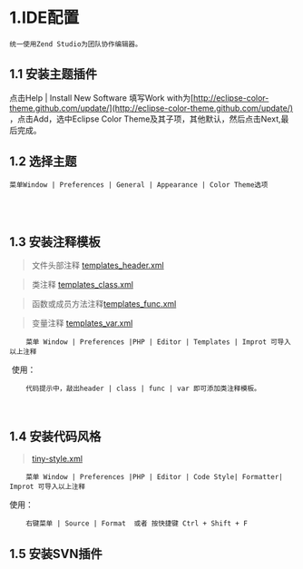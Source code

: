 1.IDE配置
====


    统一使用Zend Studio为团队协作编辑器。

1.1 安装主题插件
----
点击Help | Install New Software  填写Work with为[http://eclipse-color-theme.github.com/update/](http://eclipse-color-theme.github.com/update/) ，点击Add，选中Eclipse Color Theme及其子项，其他默认，然后点击Next,最后完成。

1.2 选择主题
---

    菜单Window | Preferences | General | Appearance | Color Theme选项

<br>
<br>

1.3 安装注释模板
----
> 文件头部注释 [templates_header.xml](https://github.com/tinycn/tinyphp/blob/master/docs/%E7%BC%96%E7%A0%81%E8%A7%84%E8%8C%83/zend/templates_header.xml)

> 类注释 [templates_class.xml](https://github.com/tinycn/tinyphp/blob/master/docs/%E7%BC%96%E7%A0%81%E8%A7%84%E8%8C%83/zend/templates_class.xml)

> 函数或成员方法注释[templates_func.xml](https://github.com/tinycn/tinyphp/blob/master/docs/%E7%BC%96%E7%A0%81%E8%A7%84%E8%8C%83/zend/templates_func.xml)

> 变量注释 [templates_var.xml](https://github.com/tinycn/tinyphp/blob/master/docs/%E7%BC%96%E7%A0%81%E8%A7%84%E8%8C%83/zend/templates_var.xml)

        菜单 Window | Preferences |PHP | Editor | Templates | Improt 可导入以上注释
  
  使用：
  
        代码提示中，敲出header | class | func | var 即可添加类注释模板。
           

1.4 安装代码风格
---
> [tiny-style.xml](https://github.com/tinycn/tinyphp/blob/master/docs/003-IDE%E9%85%8D%E7%BD%AE/tiny-style.xml)

        菜单 Window | Preferences |PHP | Editor | Code Style| Formatter| Improt 可导入以上注释
 使用：
 
        右键菜单 | Source | Format  或者 按快捷键 Ctrl + Shift + F
 
 
1.5 安装SVN插件
---
